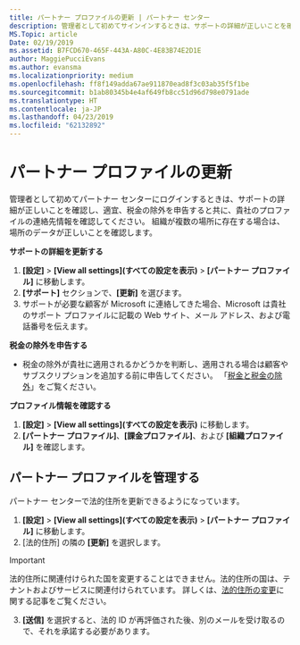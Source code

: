 ```yaml
---
title: パートナー プロファイルの更新 | パートナー センター
description: 管理者として初めてサインインするときは、サポートの詳細が正しいことを確認し、適宜、税金の除外を申告すると共に、貴社のプロファイルの連絡先情報を確認してください。
MS.Topic: article
Date: 02/19/2019
ms.assetid: B7FCD670-465F-443A-A80C-4E83B74E2D1E
author: MaggiePucciEvans
ms.author: evansma
ms.localizationpriority: medium
ms.openlocfilehash: ff8f149adda67ae911870ead8f3c03ab35f5f1be
ms.sourcegitcommit: b1ab80345b4e4af649fb8cc51d96d798e0791ade
ms.translationtype: HT
ms.contentlocale: ja-JP
ms.lasthandoff: 04/23/2019
ms.locfileid: "62132892"
---
```

# <a name="update-your-partner-profile"></a>パートナー プロファイルの更新


管理者として初めてパートナー センターにログインするときは、サポートの詳細が正しいことを確認し、適宜、税金の除外を申告すると共に、貴社のプロファイルの連絡先情報を確認してください。 組織が複数の場所に存在する場合は、場所のデータが正しいことを確認します。

**サポートの詳細を更新する**

1.  **[設定]** &gt; **[View all settings]\(すべての設定を表示\)** &gt; **[パートナー プロファイル]** に移動します。
2.  **[サポート]** セクションで、**[更新]** を選びます。
3.  サポートが必要な顧客が Microsoft に連絡してきた場合、Microsoft は貴社のサポート プロファイルに記載の Web サイト、メール アドレス、および電話番号を伝えます。

**税金の除外を申告する**

-   税金の除外が貴社に適用されるかどうかを判断し、適用される場合は顧客やサブスクリプションを追加する前に申告してください。 「[税金と税金の除外](tax-and-tax-exemptions.md)」をご覧ください。

**プロファイル情報を確認する**

1.  **[設定]** &gt; **[View all settings]\(すべての設定を表示\)** に移動します。 
2.  **[パートナー プロファイル]**、**[課金プロファイル]**、および **[組織プロファイル]** を確認します。

## <a name="manage-your-partner-profile"></a>パートナー プロファイルを管理する 

パートナー センターで法的住所を更新できるようになっています。

1. **[設定]** &gt; **[View all settings]\(すべての設定を表示\)** &gt; **[パートナー プロファイル]** に移動します。
2. [法的住所] の隣の **[更新]** を選択します。 

>[!Important]
>法的住所に関連付けられた国を変更することはできません。法的住所の国は、テナントおよびサービスに関連付けられています。 詳しくは、[法的住所の変更](https://docs.microsoft.com/office365/admin/manage/change-address-contact-and-more?view=o365-worldwide)に関する記事をご覧ください。

3. **[送信]** を選択すると、法的 ID が再評価された後、別のメールを受け取るので、それを承諾する必要があります。



 



